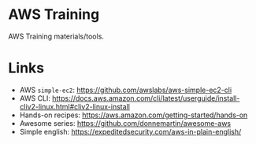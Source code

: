 # AWS Training

AWS Training materials/tools.

# Links

* AWS `simple-ec2`: https://github.com/awslabs/aws-simple-ec2-cli
* AWS CLI: https://docs.aws.amazon.com/cli/latest/userguide/install-cliv2-linux.html#cliv2-linux-install
* Hands-on recipes: https://aws.amazon.com/getting-started/hands-on
* Awesome series: https://github.com/donnemartin/awesome-aws
* Simple english: https://expeditedsecurity.com/aws-in-plain-english/
